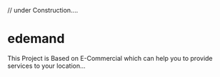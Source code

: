 // under Construction....
# edemand 
This Project is Based on E-Commercial 
which can help you to provide services to your location...